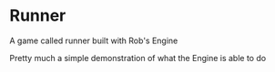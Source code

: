 Runner
======

A game called runner built with Rob's Engine

Pretty much a simple demonstration of what the Engine is able to do
